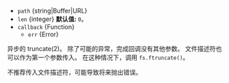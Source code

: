 <!-- YAML
added: v0.8.6
changes:
  - version: v10.0.0
    pr-url: https://github.com/nodejs/node/pull/12562
    description: 参数 `callback` 不再是可选的。 
      如果不传入，则在运行时会抛出 `TypeError`。
  - version: v7.0.0
    pr-url: https://github.com/nodejs/node/pull/7897
    description: 参数 `callback` 不再是可选的。 
      如果不传入，则会触发弃用警告（id 为 DEP0013）。
-->

* `path` {string|Buffer|URL}
* `len` {integer} **默认值:** `0`。
* `callback` {Function}
  * `err` {Error}

异步的 truncate(2)。
除了可能的异常，完成回调没有其他参数。
文件描述符也可以作为第一个参数传入。 
在这种情况下，调用 `fs.ftruncate()`。

不推荐传入文件描述符，可能导致将来抛出错误。


